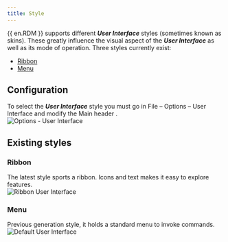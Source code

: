 ```yaml
---
title: Style
---
```

{{ en.RDM }} supports different ***User Interface*** styles (sometimes known as skins). These greatly influence the visual aspect of the ***User Interface*** as well as its mode of operation. Three styles currently exist:  

* [Ribbon](#ribbon)
* [Menu](#menu) 

## Configuration 

To select the ***User Interface*** style you must go in File – Options – User Interface and modify the Main header .  
![Options - User Interface](/img/en/rdm/windows/clip11406.png) 

## Existing styles 

### Ribbon 

The latest style sports a ribbon. Icons and text makes it easy to explore features.  
![Ribbon User Interface](/img/en/rdm/windows/clip11407.png) 

### Menu 

Previous generation style, it holds a standard menu to invoke commands. 
![Default User Interface](/img/en/rdm/windows/clip11404.png) 
